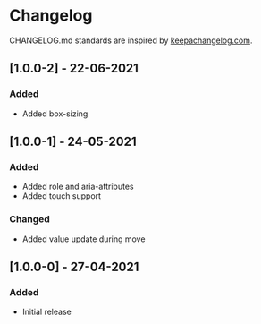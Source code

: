 # Changelog

CHANGELOG.md standards are inspired by [keepachangelog.com](https://keepachangelog.com/en/1.0.0/).

## [1.0.0-2] - 22-06-2021

### Added

- Added box-sizing

## [1.0.0-1] - 24-05-2021

### Added

- Added role and aria-attributes
- Added touch support

### Changed

- Added value update during move

## [1.0.0-0] - 27-04-2021

### Added

- Initial release
